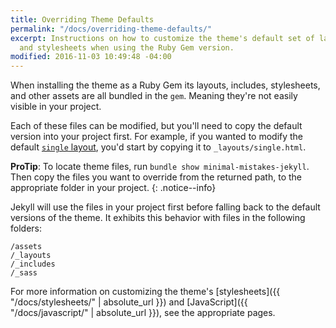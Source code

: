 ```yaml
---
title: Overriding Theme Defaults
permalink: "/docs/overriding-theme-defaults/"
excerpt: Instructions on how to customize the theme's default set of layouts, includes,
  and stylesheets when using the Ruby Gem version.
modified: 2016-11-03 10:49:48 -04:00
---
```


When installing the theme as a Ruby Gem its layouts, includes, stylesheets, and other assets are all bundled in the `gem`. Meaning they're not easily visible in your project.

Each of these files can be modified, but you'll need to copy the default version into your project first. For example, if you wanted to modify the default [`single` layout](https://github.com/mmistakes/minimal-mistakes/blob/master/_layouts/single.html), you'd start by copying it to `_layouts/single.html`.

**ProTip**: To locate theme files, run `bundle show minimal-mistakes-jekyll`. Then copy the files you want to override from the returned path, to the appropriate folder in your project.
{: .notice--info}

Jekyll will use the files in your project first before falling back to the default versions of the theme. It exhibits this behavior with files in the following folders:

```
/assets
/_layouts
/_includes
/_sass
```

For more information on customizing the theme's [stylesheets]({{ "/docs/stylesheets/" | absolute_url }}) and [JavaScript]({{ "/docs/javascript/" | absolute_url }}), see the appropriate pages.